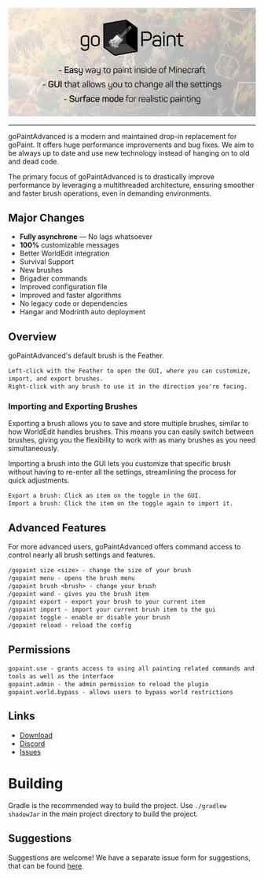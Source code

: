 ![](https://github.com/TheNextLvl-net/goPaintAdvanced/blob/main/images/gopaint-banner.png?raw=true)

---

goPaintAdvanced is a modern and maintained drop-in replacement for goPaint.
It offers huge performance improvements and bug fixes.
We aim to be always up to date and use new technology instead of hanging on to old and dead code.

The primary focus of goPaintAdvanced is to drastically improve performance by leveraging a multithreaded architecture,
ensuring smoother and faster brush operations, even in demanding environments.

## Major Changes

- **Fully asynchrone** — No lags whatsoever
- **100%** customizable messages
- Better WorldEdit integration
- Survival Support
- New brushes
- Brigadier commands
- Improved configuration file
- Improved and faster algorithms
- No legacy code or dependencies
- Hangar and Modrinth auto deployment

## Overview

goPaintAdvanced's default brush is the Feather.

    Left-click with the Feather to open the GUI, where you can customize, import, and export brushes.
    Right-click with any brush to use it in the direction you're facing.

### Importing and Exporting Brushes

Exporting a brush allows you to save and store multiple brushes, similar to how WorldEdit handles brushes.
This means you can easily switch between brushes, giving you the flexibility to work with as many brushes as you need simultaneously.

Importing a brush into the GUI lets you customize that specific brush without having to re-enter all the settings, streamlining the process for quick adjustments.

    Export a brush: Click an item on the toggle in the GUI.
    Import a brush: Click the item on the toggle again to import it.

## Advanced Features

For more advanced users, goPaintAdvanced offers command access to control nearly all brush settings and features.

    /gopaint size <size> - change the size of your brush
    /gopaint menu - opens the brush menu
    /gopaint brush <brush> - change your brush
    /gopaint wand - gives you the brush item
    /gopaint export - export your brush to your current item
    /gopaint import - import your current brush item to the gui
    /gopaint toggle - enable or disable your brush
    /gopaint reload - reload the config

## Permissions

    gopaint.use - grants access to using all painting related commands and tools as well as the interface
    gopaint.admin - the admin permission to reload the plugin
    gopaint.world.bypass - allows users to bypass world restrictions

## Links

* [Download](https://modrinth.com/project/a2wQ6jIv#download)
* [Discord](https://thenextlvl.net/discord)
* [Issues](https://github.com/TheNextLvl-net/goPaintAdvanced/issues)

# Building

Gradle is the recommended way to build the project. Use `./gradlew shadowJar` in the main project directory to build the
project.

## Suggestions

Suggestions are welcome! We have a separate issue form for suggestions, that can be
found [here](https://github.com/TheNextLvl-net/goPaintAdvanced/issues/new?template=feature_request.yml).
